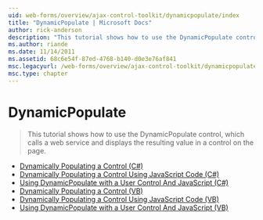 ```yaml
---
uid: web-forms/overview/ajax-control-toolkit/dynamicpopulate/index
title: "DynamicPopulate | Microsoft Docs"
author: rick-anderson
description: "This tutorial shows how to use the DynamicPopulate control, which calls a web service and displays the resulting value in a control on the page."
ms.author: riande
ms.date: 11/14/2011
ms.assetid: 68c6e54f-87ed-4768-b140-d0e3e76af841
msc.legacyurl: /web-forms/overview/ajax-control-toolkit/dynamicpopulate
msc.type: chapter
---
```

DynamicPopulate
====================
> This tutorial shows how to use the DynamicPopulate control, which calls a web service and displays the resulting value in a control on the page.


- [Dynamically Populating a Control (C#)](dynamically-populating-a-control-cs.md)
- [Dynamically Populating a Control Using JavaScript Code (C#)](dynamically-populating-a-control-using-javascript-code-cs.md)
- [Using DynamicPopulate with a User Control And JavaScript (C#)](using-dynamicpopulate-with-a-user-control-and-javascript-cs.md)
- [Dynamically Populating a Control (VB)](dynamically-populating-a-control-vb.md)
- [Dynamically Populating a Control Using JavaScript Code (VB)](dynamically-populating-a-control-using-javascript-code-vb.md)
- [Using DynamicPopulate with a User Control And JavaScript (VB)](using-dynamicpopulate-with-a-user-control-and-javascript-vb.md)
